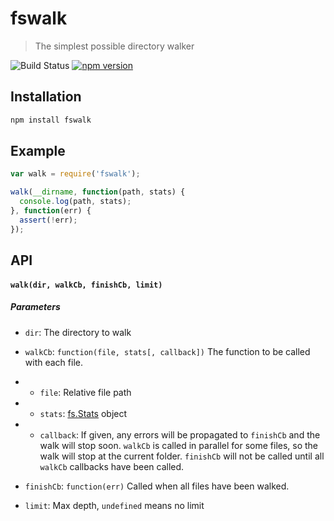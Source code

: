 # fswalk

> The simplest possible directory walker

![Build Status](https://img.shields.io/travis/mcfedr/fswalk.svg?style=flat-square)
[![npm version](https://img.shields.io/npm/v/fswalk.svg?style=flat-square)](https://npmjs.org/package/fswalk)


## Installation

```bash
npm install fswalk
```

## Example

```js
var walk = require('fswalk');

walk(__dirname, function(path, stats) {
  console.log(path, stats);
}, function(err) {
  assert(!err);
});
```

## API

#### `walk(dir, walkCb, finishCb, limit)`

##### Parameters

* `dir`: The directory to walk
* `walkCb`: `function(file, stats[, callback])` The function to be called with each file.

* * `file`:  Relative file path
* * `stats`: [fs.Stats](https://nodejs.org/docs/latest/api/fs.html#fs_class_fs_stats) object

* * `callback`: If given, any errors will be propagated to `finishCb` and the walk will stop soon. `walkCb` is called in parallel for some files, so the walk will stop at the current folder. `finishCb` will not be called until all `walkCb` callbacks have been called.

* `finishCb`: `function(err)` Called when all files have been walked.
* `limit`: Max depth, `undefined` means no limit